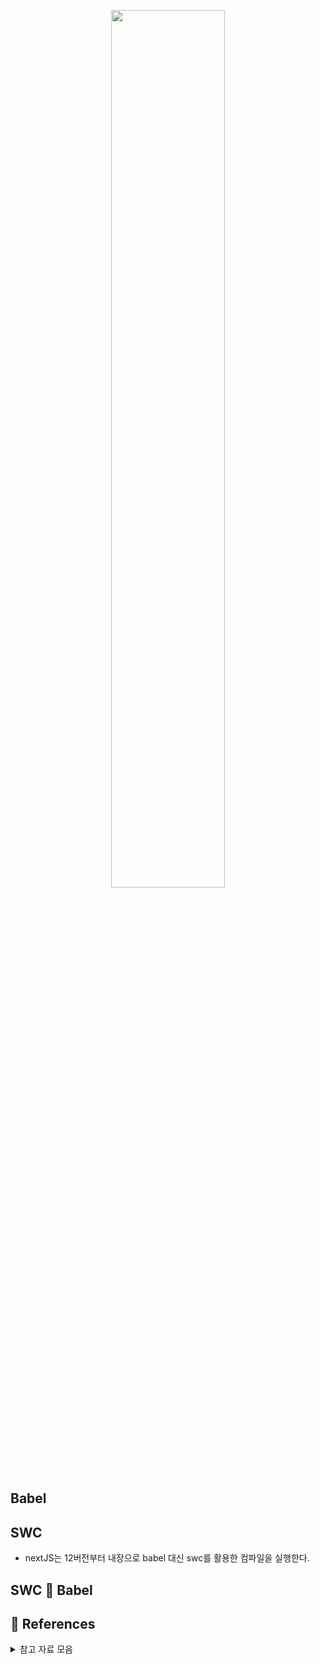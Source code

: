 <p align="center"><img src="https://github.com/JeongwooHam/FE_Study_Logs/assets/123251211/a3d54ed4-a3ed-4c26-b207-159b21087a7a" width="60%"/></p>

## Babel

## SWC

- nextJS는 12버전부터 내장으로 babel 대신 swc를 활용한 컴파일을 실행한다.

## SWC 🤼 Babel

## 🔎 References

<details>
<summary>참고 자료 모음</summary>
<div markdown="1">

- [초보 웹 개발자를 위한 자바스크립트 빌드 툴과 SWC](https://fe-developers.kakaoent.com/2022/220217-learn-babel-terser-swc/?ref=codenary)
- [[Kasra Khosravi] Why you should use SWC (and not Babel) 한글 번역](https://im-developer.tistory.com/230)
- [Why you should use SWC (and not Babel)](https://blog.logrocket.com/why-you-should-use-swc/#:~:text=In%20general%2C%20we%20see%20a,multi%2Dcore%20async%20operation%20process)
- [Next JS가 Babel을 SWC로 대체한 이유](https://velog.io/@kwonhygge/Next-JS%EA%B0%80-Babel%EC%9D%84-SWC%EB%A1%9C-%EB%8C%80%EC%B2%B4%ED%95%9C-%EC%9D%B4%EC%9C%A0)
- [Why You Should Replace Babel with SWC in Next.js](https://blog.bitsrc.io/why-you-should-replace-babel-with-swc-in-next-js-7d47510d0e0d)
- [What is Babel? And SWC?](https://dev.to/this-is-learning/what-is-babel-and-swc-49cp)
- [nextjs 12 babel에서 swc 로 갈아타기](https://trend21c.tistory.com/2278)

</div>
</details>
